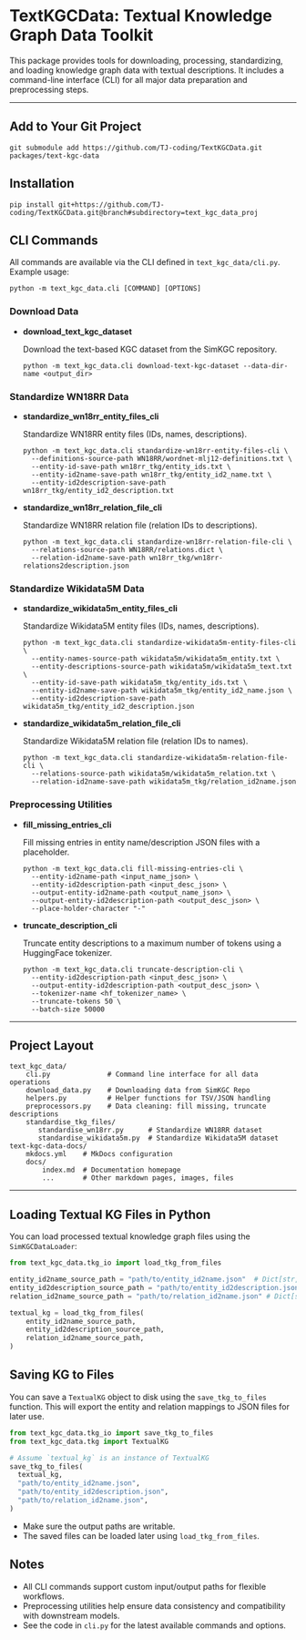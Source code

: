 # TextKGCData: Textual Knowledge Graph Data Toolkit

This package provides tools for downloading, processing, standardizing, and loading knowledge graph data with textual descriptions. It includes a command-line interface (CLI) for all major data preparation and preprocessing steps.

---

## Add to Your Git Project
``` shell {.copy}
git submodule add https://github.com/TJ-coding/TextKGCData.git packages/text-kgc-data
```

## Installation
``` shell {.copy}
pip install git+https://github.com/TJ-coding/TextKGCData.git@branch#subdirectory=text_kgc_data_proj
```


## CLI Commands

All commands are available via the CLI defined in `text_kgc_data/cli.py`. Example usage:

```shell {.copy}
python -m text_kgc_data.cli [COMMAND] [OPTIONS]
```

### Download Data

- **download_text_kgc_dataset**
  
  Download the text-based KGC dataset from the SimKGC repository.
  
  ```shell {.copy}
  python -m text_kgc_data.cli download-text-kgc-dataset --data-dir-name <output_dir>
  ```

### Standardize WN18RR Data

- **standardize_wn18rr_entity_files_cli**
  
  Standardize WN18RR entity files (IDs, names, descriptions).
  
  ```shell {.copy}
  python -m text_kgc_data.cli standardize-wn18rr-entity-files-cli \
    --definitions-source-path WN18RR/wordnet-mlj12-definitions.txt \
    --entity-id-save-path wn18rr_tkg/entity_ids.txt \
    --entity-id2name-save-path wn18rr_tkg/entity_id2_name.txt \
    --entity-id2description-save-path wn18rr_tkg/entity_id2_description.txt
  ```

- **standardize_wn18rr_relation_file_cli**
  
  Standardize WN18RR relation file (relation IDs to descriptions).
  
  ```shell {.copy}
  python -m text_kgc_data.cli standardize-wn18rr-relation-file-cli \
    --relations-source-path WN18RR/relations.dict \
    --relation-id2name-save-path wn18rr_tkg/wn18rr-relations2description.json
  ```

### Standardize Wikidata5M Data

- **standardize_wikidata5m_entity_files_cli**
  
  Standardize Wikidata5M entity files (IDs, names, descriptions).
  
  ```shell {.copy}
  python -m text_kgc_data.cli standardize-wikidata5m-entity-files-cli \
    --entity-names-source-path wikidata5m/wikidata5m_entity.txt \
    --entity-descriptions-source-path wikidata5m/wikidata5m_text.txt \
    --entity-id-save-path wikidata5m_tkg/entity_ids.txt \
    --entity-id2name-save-path wikidata5m_tkg/entity_id2_name.json \
    --entity-id2description-save-path wikidata5m_tkg/entity_id2_description.json
  ```

- **standardize_wikidata5m_relation_file_cli**
  
  Standardize Wikidata5M relation file (relation IDs to names).
  
  ```shell {.copy}
  python -m text_kgc_data.cli standardize-wikidata5m-relation-file-cli \
    --relations-source-path wikidata5m/wikidata5m_relation.txt \
    --relation-id2name-save-path wikidata5m_tkg/relation_id2name.json
  ```

### Preprocessing Utilities

- **fill_missing_entries_cli**
  
  Fill missing entries in entity name/description JSON files with a placeholder.
  
  ```shell {.copy}
  python -m text_kgc_data.cli fill-missing-entries-cli \
    --entity-id2name-path <input_name_json> \
    --entity-id2description-path <input_desc_json> \
    --output-entity-id2name-path <output_name_json> \
    --output-entity-id2description-path <output_desc_json> \
    --place-holder-character "-"
  ```

- **truncate_description_cli**
  
  Truncate entity descriptions to a maximum number of tokens using a HuggingFace tokenizer.
  
  ```shell {.copy}
  python -m text_kgc_data.cli truncate-description-cli \
    --entity-id2description-path <input_desc_json> \
    --output-entity-id2description-path <output_desc_json> \
    --tokenizer-name <hf_tokenizer_name> \
    --truncate-tokens 50 \
    --batch-size 50000
  ```

---

## Project Layout

``` tree
text_kgc_data/
    cli.py              # Command line interface for all data operations
    download_data.py    # Downloading data from SimKGC Repo
    helpers.py          # Helper functions for TSV/JSON handling
    preprocessors.py    # Data cleaning: fill missing, truncate descriptions
    standardise_tkg_files/            
       standardise_wn18rr.py      # Standardize WN18RR dataset
       standardise_wikidata5m.py  # Standardize Wikidata5M dataset
text-kgc-data-docs/
    mkdocs.yml    # MkDocs configuration
    docs/
        index.md  # Documentation homepage
        ...       # Other markdown pages, images, files
```

---

## Loading Textual KG Files in Python

You can load processed textual knowledge graph files using the `SimKGCDataLoader`:

```python
from text_kgc_data.tkg_io import load_tkg_from_files

entity_id2name_source_path = "path/to/entity_id2name.json"  # Dict[str, str]
entity_id2description_source_path = "path/to/entity_id2description.json" # Dict[str, str]
relation_id2name_source_path = "path/to/relation_id2name.json" # Dict[str, str]

textual_kg = load_tkg_from_files(
    entity_id2name_source_path,
    entity_id2description_source_path,
    relation_id2name_source_path,
)
```

## Saving KG to Files

You can save a `TextualKG` object to disk using the `save_tkg_to_files` function. This will export the entity and relation mappings to JSON files for later use.

```python
from text_kgc_data.tkg_io import save_tkg_to_files
from text_kgc_data.tkg import TextualKG

# Assume `textual_kg` is an instance of TextualKG
save_tkg_to_files(
  textual_kg,
  "path/to/entity_id2name.json",
  "path/to/entity_id2description.json",
  "path/to/relation_id2name.json",
)
```

- Make sure the output paths are writable.
- The saved files can be loaded later using `load_tkg_from_files`.

## Notes
- All CLI commands support custom input/output paths for flexible workflows.
- Preprocessing utilities help ensure data consistency and compatibility with downstream models.
- See the code in `cli.py` for the latest available commands and options.